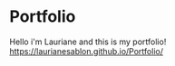 # Portfolio

Hello i'm Lauriane and this is my portfolio!
https://laurianesablon.github.io/Portfolio/
